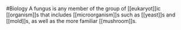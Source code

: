 #Biology 
A fungus is any member of the group of [[eukaryot]]ic [[organism]]s that includes [[microorganism]]s such as [[yeast]]s and [[mold]]s, as well as the more familiar [[mushroom]]s.